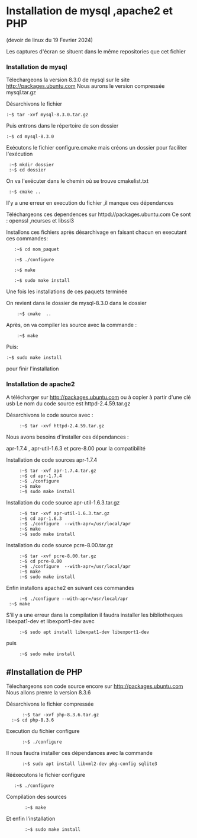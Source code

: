 # Installation de mysql ,apache2 et PHP
(devoir de linux du 19 Fevrier 2024)

Les captures d'écran se situent dans le même repositories que cet fichier

### Installation de mysql


Télechargeons la version 8.3.0 de mysql sur le site http://packages.ubuntu.com
Nous aurons le version compressée mysql.tar.gz

Désarchivons le fichier

    :~$ tar -xvf mysql-8.3.0.tar.gz
    
Puis entrons dans le répertoire de son dossier

    :~$ cd mysql-8.3.0

Exécutons le fichier configure.cmake mais créons un dossier pour faciliter l'exécution

     :~$ mkdir dossier
     :~$ cd dossier
     
On va l'exécuter dans le chemin où se trouve cmakelist.txt

     :~$ cmake ..

Il'y a une erreur en execution du fichier ,il manque ces dépendances

Téléchargeons ces dependences sur  httpd://packages.ubuntu.com
Ce sont : openssl ,ncurses et libssl3 

Installons ces fichiers après désarchivage en faisant chacun en executant ces commandes:


       :~$ cd nom_paquet
	   
       :~$ ./configure
	   
       :~$ make
	   
       :~$ sudo make install
	   

Une fois les installations de ces paquets terminée


On revient dans le dossier de mysql-8.3.0 dans le dossier


        :~$ cmake  ..

 Après, on va compiler les source avec la commande :

        :~$ make

 Puis:
 
	:~$ sudo make install
 
pour finir l'installation



### Installation de apache2
A télécharger sur http://packages.ubuntu.com ou à copier à partir d'une clé usb 
Le nom du code source est httpd-2.4.59.tar.gz


Désarchivons le code source avec :

         :~$ tar -xvf httpd-2.4.59.tar.gz
	 
Nous avons besoins d'installer ces dépendances :

apr-1.7.4 , apr-util-1.6.3 et pcre-8.00 pour la compatibilité 

Installation de code sources apr-1.7.4

         :~$ tar -xvf apr-1.7.4.tar.gz
         :~$ cd apr-1.7.4
         :~$ ./configure
         :~$ make
         :~$ sudo make install

Installation du code source apr-util-1.6.3.tar.gz

         :~$ tar -xvf apr-util-1.6.3.tar.gz
         :~$ cd apr-1.6.3
         :~$ ./configure  --with-apr=/usr/local/apr
         :~$ make
         :~$ sudo make install

Installation du code source pcre-8.00.tar.gz

         :~$ tar -xvf pcre-8.00.tar.gz
         :~$ cd pcre-8.00
         :~$ ./configure  --with-apr=/usr/local/apr
         :~$ make
         :~$ sudo make install 

  Enfin installons apache2 en suivant ces commandes

         :~$ ./configure --with-apr=/usr/local/apr
	 :~$ make


  S'il y a une erreur dans la compilation il faudra installer les bibliotheques libexpat1-dev et libexport1-dev
  avec 
  
         :~$ sudo apt install libexpat1-dev libexport1-dev

  puis
  
         :~$ sudo make install
## #Installation de PHP
Télechargeons son code source encore sur http://packages.ubuntu.com 
Nous allons prenre la version 8.3.6

Désarchivons le fichier compressée

          :~$ tar -xvf php-8.3.6.tar.gz
	  :~$ cd php-8.3.6

   Execution du fichier configure
   
          :~$ ./configure

Il nous faudra installer  ces dépendances avec la commande
   
          :~$ sudo apt install libxml2-dev pkg-config sqlite3

Rééxecutons le fichier configure

	   :~$ ./configure

Compilation des sources
    
           :~$ make

Et enfin l'installation 

           :~$ sudo make install

